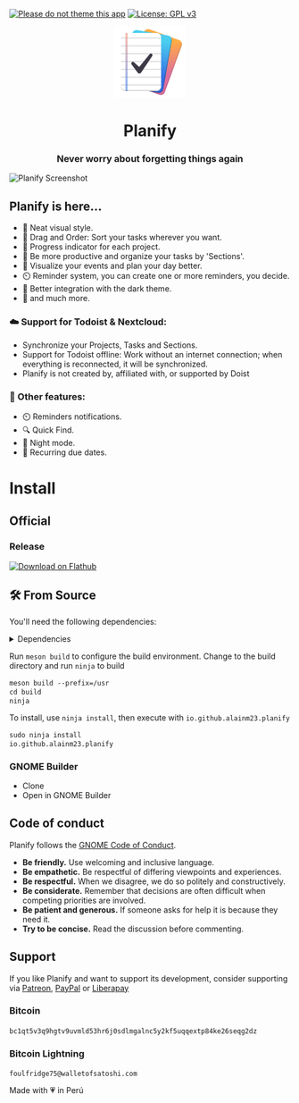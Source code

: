 [![Please do not theme this app](https://stopthemingmy.app/badge.svg)](https://stopthemingmy.app)
[![License: GPL v3](https://img.shields.io/badge/License-GPL%20v3-blue.svg)](http://www.gnu.org/licenses/gpl-3.0)

<div align="center">
  <span align="center"> <img width="128" height="128" class="center" src="data/icons/hicolor/scalable/apps/io.github.alainm23.planify.svg" alt="Planify Icon"></span>
  <h1 align="center">Planify</h1>
  <h3 align="center">Never worry about forgetting things again</h3>
</div>

![Planify Screenshot](https://raw.githubusercontent.com/alainm23/planify/master/data/resources/screenshot/screenshot-03.png)

## Planify is here...

- 🚀️ Neat visual style.
- 🤚️ Drag and Order: Sort your tasks wherever you want.
- 💯️ Progress indicator for each project.
- 💪️ Be more productive and organize your tasks by 'Sections'.
- 📅️ Visualize your events and plan your day better.
- ⏲️ Reminder system, you can create one or more reminders, you decide.
- 🌙️ Better integration with the dark theme.
- 🎉️ and much more.

### ☁️ Support for Todoist & Nextcloud:

- Synchronize your Projects, Tasks and Sections.
- Support for Todoist offline: Work without an internet connection; when everything is reconnected, it will be synchronized.
- Planify is not created by, affiliated with, or supported by Doist

### 💎️ Other features:

- ⏲️ Reminders notifications.
- 🔍️ Quick Find.
- 🌙️ Night mode.
- 🔁️ Recurring due dates.

# Install

## Official

### Release

<a href="https://flathub.org/apps/details/io.github.alainm23.planify" rel="noreferrer noopener" target="_blank"><img loading="lazy" draggable="false" width='240' alt='Download on Flathub' src='https://dl.flathub.org/assets/badges/flathub-badge-en.png' /></a>

<!-- <a href="https://snapcraft.io/planify">
  <img alt="Get it from the Snap Store" src="https://snapcraft.io/static/images/badges/en/snap-store-black.svg"  loading="lazy" width='240' draggable="false"/>
</a> -->

## 🛠 From Source

You'll need the following dependencies:

<details>
<summary>Dependencies</summary>

Package Name | Required Version
:--- |---:|
meson | 0.56
valac | 0.48
gio-2.0 | 2.80.3
glib-2.0 | 2.80.3
gee-0.8 | 0.20.6
gtk4 | 4.14.4
libsoup-3.0 | 3.4.4
sqlite3 | 3.45.1
libadwaita-1 | 1.5.3
webkitgtk-6.0 | 2.44.3
gtksourceview-5 | 5.12.1
granite-7 | 7.4.0
json-glib-1.0 | 1.8.0
libecal-2.0 | 3.52.4
libedataserver-1.2 | 3.52.4
libportal | 0.7.1
libportal-gtk4 | 0.7.1
gxml-0.20 | 0.21.0
libsecret-1 | 0.21.4

</details>

Run `meson build` to configure the build environment. Change to the build directory and run `ninja` to build

    meson build --prefix=/usr
    cd build
    ninja

To install, use `ninja install`, then execute with `io.github.alainm23.planify`

    sudo ninja install
    io.github.alainm23.planify

### GNOME Builder

- Clone
- Open in GNOME Builder

## Code of conduct

Planify follows the [GNOME Code of Conduct](https://conduct.gnome.org/).

- **Be friendly.** Use welcoming and inclusive language.
- **Be empathetic.** Be respectful of differing viewpoints and experiences.
- **Be respectful.** When we disagree, we do so politely and constructively.
- **Be considerate.** Remember that decisions are often difficult when competing priorities are involved.
- **Be patient and generous.** If someone asks for help it is because they need
  it.
- **Try to be concise.** Read the discussion before commenting.


## Support
If you like Planify and want to support its development, consider supporting via [Patreon](https://www.patreon.com/alainm23), [PayPal](https://www.paypal.me/alainm23) or [Liberapay](https://liberapay.com/Alain)

### Bitcoin
`
bc1qt5v3q9hgtv9uvmld53hr6j0sdlmgalnc5y2kf5uqqextp84ke26seqg2dz
`
### Bitcoin Lightning 
`
foulfridge75@walletofsatoshi.com
`

Made with 💗 in Perú
